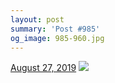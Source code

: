 ```yaml
---
layout: post
summary: 'Post #985'
og_image: 985-960.jpg
---
```


<p>
  <time>
    <a href="/985">August 27, 2019</a>
  </time>
  <a href="/985">
    <img src="{{ site.assets_url }}/985-480.jpg" srcset="{{ site.assets_url }}/985-240.jpg 240w, {{ site.assets_url }}/985-480.jpg 480w, {{ site.assets_url }}/985-720.jpg 720w, {{ site.assets_url }}/985-960.jpg 960w" sizes="(min-width: 700px) 50vw, calc(100vw - 2rem)" />
  </a>
</p>
